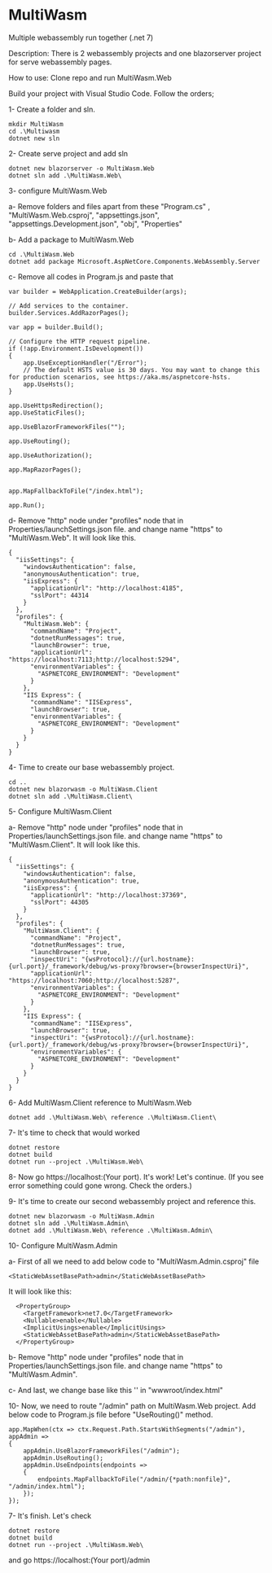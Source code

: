 # MultiWasm
Multiple webassembly run together (.net 7)



Description:
There is 2 webassembly projects and one blazorserver project for serve webassembly pages.

How to use: 
Clone repo and run MultiWasm.Web

Build your project with Visual Studio Code.
Follow the orders;

1- Create a folder and sln.

```
mkdir MultiWasm
cd .\Multiwasm
dotnet new sln
```

2- Create serve project and add sln

```
dotnet new blazorserver -o MultiWasm.Web
dotnet sln add .\MultiWasm.Web\
```

3- configure MultiWasm.Web

a- Remove folders and files apart from these "Program.cs" , "MultiWasm.Web.csproj", "appsettings.json", "appsettings.Development.json", "obj", "Properties"

b- Add a package to MultiWasm.Web
```
cd .\MultiWasm.Web
dotnet add package Microsoft.AspNetCore.Components.WebAssembly.Server
```
c- Remove all codes in Program.js and paste that

```
var builder = WebApplication.CreateBuilder(args);

// Add services to the container.
builder.Services.AddRazorPages();

var app = builder.Build();

// Configure the HTTP request pipeline.
if (!app.Environment.IsDevelopment())
{
    app.UseExceptionHandler("/Error");
    // The default HSTS value is 30 days. You may want to change this for production scenarios, see https://aka.ms/aspnetcore-hsts.
    app.UseHsts();
}

app.UseHttpsRedirection();
app.UseStaticFiles();

app.UseBlazorFrameworkFiles("");

app.UseRouting();

app.UseAuthorization();

app.MapRazorPages();


app.MapFallbackToFile("/index.html");

app.Run();
```

d- Remove "http" node under "profiles" node that in Properties/launchSettings.json file. and change name "https" to "MultiWasm.Web". It will look like this.
```
{
  "iisSettings": {
    "windowsAuthentication": false,
    "anonymousAuthentication": true,
    "iisExpress": {
      "applicationUrl": "http://localhost:4185",
      "sslPort": 44314
    }
  },
  "profiles": {
    "MultiWasm.Web": {
      "commandName": "Project",
      "dotnetRunMessages": true,
      "launchBrowser": true,
      "applicationUrl": "https://localhost:7113;http://localhost:5294",
      "environmentVariables": {
        "ASPNETCORE_ENVIRONMENT": "Development"
      }
    },
    "IIS Express": {
      "commandName": "IISExpress",
      "launchBrowser": true,
      "environmentVariables": {
        "ASPNETCORE_ENVIRONMENT": "Development"
      }
    }
  }
}
```

4- Time to create our base webassembly project. 

```
cd ..
dotnet new blazorwasm -o MultiWasm.Client
dotnet sln add .\MultiWasm.Client\
```

5- Configure MultiWasm.Client

a- Remove "http" node under "profiles" node that in Properties/launchSettings.json file. and change name "https" to "MultiWasm.Client". It will look like this.

```
{
  "iisSettings": {
    "windowsAuthentication": false,
    "anonymousAuthentication": true,
    "iisExpress": {
      "applicationUrl": "http://localhost:37369",
      "sslPort": 44305
    }
  },
  "profiles": {
    "MultiWasm.Client": {
      "commandName": "Project",
      "dotnetRunMessages": true,
      "launchBrowser": true,
      "inspectUri": "{wsProtocol}://{url.hostname}:{url.port}/_framework/debug/ws-proxy?browser={browserInspectUri}",
      "applicationUrl": "https://localhost:7060;http://localhost:5287",
      "environmentVariables": {
        "ASPNETCORE_ENVIRONMENT": "Development"
      }
    },
    "IIS Express": {
      "commandName": "IISExpress",
      "launchBrowser": true,
      "inspectUri": "{wsProtocol}://{url.hostname}:{url.port}/_framework/debug/ws-proxy?browser={browserInspectUri}",
      "environmentVariables": {
        "ASPNETCORE_ENVIRONMENT": "Development"
      }
    }
  }
}
```

6- Add MultiWasm.Client reference to MultiWasm.Web

```
dotnet add .\MultiWasm.Web\ reference .\MultiWasm.Client\ 
```

7- It's time to check that would worked
```
dotnet restore
dotnet build
dotnet run --project .\MultiWasm.Web\
```
8- Now go https://localhost:(Your port). It's work! Let's continue.
(If you see error something could gone wrong. Check the orders.)

9- It's time to create our second webassembly project and reference this.

```
dotnet new blazorwasm -o MultiWasm.Admin
dotnet sln add .\MultiWasm.Admin\
dotnet add .\MultiWasm.Web\ reference .\MultiWasm.Admin\ 
```

10- Configure MultiWasm.Admin

a- First of all we need to add below code to "MultiWasm.Admin.csproj" file
```
<StaticWebAssetBasePath>admin</StaticWebAssetBasePath>
```
It will look like this:
```
  <PropertyGroup>
    <TargetFramework>net7.0</TargetFramework>
    <Nullable>enable</Nullable>
    <ImplicitUsings>enable</ImplicitUsings>
    <StaticWebAssetBasePath>admin</StaticWebAssetBasePath>
  </PropertyGroup>
```

b- Remove "http" node under "profiles" node that in Properties/launchSettings.json file. and change name "https" to "MultiWasm.Admin".

c- And last, we change base like this '<base href="/admin/" />' in "wwwroot/index.html" 

10- Now, we need to route "/admin" path on MultiWasm.Web project. Add below code to Program.js file before "UseRouting()" method.
```
app.MapWhen(ctx => ctx.Request.Path.StartsWithSegments("/admin"), appAdmin =>
{
    appAdmin.UseBlazorFrameworkFiles("/admin");
    appAdmin.UseRouting();
    appAdmin.UseEndpoints(endpoints =>
    {
        endpoints.MapFallbackToFile("/admin/{*path:nonfile}", "/admin/index.html");
    });
});
```

7- It's finish. Let's check
```
dotnet restore
dotnet build
dotnet run --project .\MultiWasm.Web\
```

and go https://localhost:(Your port)/admin

